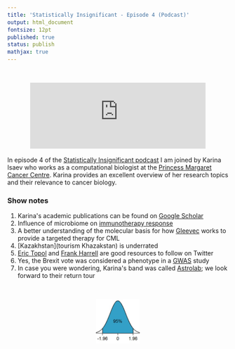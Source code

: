 ```yaml
---
title: 'Statistically Insignificant - Episode 4 (Podcast)'
output: html_document
fontsize: 12pt
published: true
status: publish
mathjax: true
---
```


<br>
<p align="center">
	<iframe src="https://podcasters.spotify.com/pod/show/statisticallyinsig/embed/episodes/A-Discussion-about-Cancer-Research-e1to6l4/a-a971veb" height="150px" width="400px" frameborder="0" scrolling="no"></iframe>
</p>


In episode 4 of the [Statistically Insignificant podcast](https://podcasters.spotify.com/pod/show/statisticallyinsig/) I am joined by Karina Isaev who works as a computational biologist at the [Princess Margaret Cancer Centre](http://kridel-lab.ca/Team/). Karina provides an excellent overview of her research topics and their relevance to cancer biology.

### Show notes

1. Karina's academic publications can be found on [Google Scholar](https://scholar.google.ca/citations?user=q5Hzub8AAAAJ&hl=en&oi=sra)
2. Influence of microbiome on [immunotherapy response](https://science.sciencemag.org/content/359/6371/91?refcode=Futurism20)
3. A better understanding of the molecular basis for how [Gleevec](https://www.nature.com/scitable/topicpage/gleevec-the-breakthrough-in-cancer-treatment-565/) works to provide a targeted therapy for CML
4. [Kazakhstan](tourism Khazakstan) is underrated
5. [Eric Topol](https://twitter.com/EricTopol) and [Frank Harrell](https://twitter.com/f2harrell) are good resources to follow on Twitter
6. Yes, the Brexit vote was considered a phenotype in a [GWAS](https://www.biorxiv.org/content/10.1101/457515v1) study
7. In case you were wondering, Karina's band was called [Astrolab](https://astrolabband.bandcamp.com/); we look forward to their return tour

<br>
<p align="center"><img src="/figures/bellcurve.jpg" width="20%"></p>
